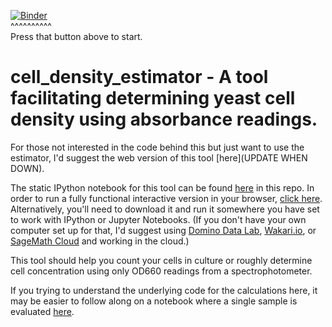 [![Binder](http://mybinder.org/badge.svg)](http://mybinder.org/repo/fomightez/methods_in_yeast_genetics/cell_density_estimator/cell_density_estimator_for_single_sample.ipynb)  
^^^^^^^^^^  
Press that button above to start.


cell_density_estimator - A  tool facilitating determining yeast cell density using absorbance readings.
===========================================================
 
For those not interested in the code behind this but just want to use the estimator, I'd suggest the web version of this tool [here](UPDATE WHEN DOWN).

The static IPython notebook for this tool can be found [here](https://github.com/fomightez/cell_density_estimator/blob/master/cell_density_estimator_for_multiple_samples.ipynb) in this repo. In order to run a fully functional interactive version in your browser, [click here](http://mybinder.org/repo/fomightez/methods_in_yeast_genetics/cell_density_estimator/cell_density_estimator_for_single_sample.ipynb). Alternatively, you'll need to download it and run it somewhere you have set to work with IPython or Jupyter Notebooks. (If you don't have your own computer set up for that, I'd suggest using [Domino Data Lab](http://www.dominodatalab.com/), [Wakari.io](https://www.wakari.io/), or [SageMath Cloud](https://cloud.sagemath.com) and working in the cloud.)

This tool should help you count your cells in culture or roughly determine cell concentration using only OD660 readings from a spectrophotometer.

If you trying to understand the underlying code for the calculations here, it may be easier to follow along on a notebook where a single sample is evaluated [here](https://github.com/fomightez/cell_density_estimator/blob/master/cell_density_estimator_for_single_sample.ipynb).
